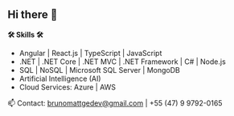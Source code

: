 ## Hi there 👋

 **🛠️ Skills 🛠️**

- Angular | React.js | TypeScript | JavaScript
- .NET | .NET Core | .NET MVC | .NET Framework | C# | Node.js
- SQL | NoSQL | Microsoft SQL Server | MongoDB
- Artificial Intelligence (AI)
- Cloud Services: Azure | AWS

📫 Contact: brunomattgedev@gmail.com | +55 (47) 9 9792-0165
